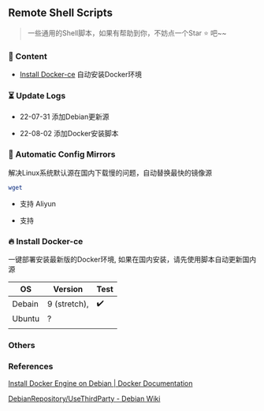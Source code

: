 ## Remote Shell Scripts

> 一些通用的Shell脚本，如果有帮助到你，不妨点一个Star :star: 吧~~

### :bookmark_tabs: Content

- [Install Docker-ce]() 自动安装Docker环境
  

### :hourglass_flowing_sand: Update Logs

- 22-07-31 添加Debian更新源
  
- 22-08-02 添加Docker安装脚本
  

### :checkered_flag: Automatic Config Mirrors

解决Linux系统默认源在国内下载慢的问题，自动替换最快的镜像源

```bash
wget 
```

- 支持 Aliyun
  
- 支持
  

### :fire: Install Docker-ce

一键部署安装最新版的Docker环境, 如果在国内安装，请先使用脚本自动更新国内源

| OS  | Version | Test |
| --- | --- | --- |
| Debain | 9 (stretch), | :heavy_check_mark: |
| Ubuntu | ?   |     |
|     |     |     |

###

### Others

### References

[Install Docker Engine on Debian | Docker Documentation](https://docs.docker.com/engine/install/debian/)

[DebianRepository/UseThirdParty - Debian Wiki](https://wiki.debian.org/DebianRepository/UseThirdParty)